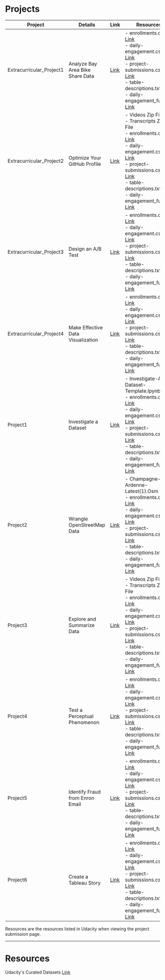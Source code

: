 # Projects

Project | Details | Link | Resources
------------ | ------------- | ------------- | -------------
Extracurricular_Project1 | Analyze Bay Area Bike Share Data | [Link](Extracurricular_Project1/) | - enrollments.csv [Link](Resources/enrollments.csv)<br>- daily-engagement.csv [Link](Resources/daily-engagement.csv)<br>- project-submissions.csv [Link](Resources/project-submissions.csv)<br>- table-descriptions.txt [Link](Resources/table-descriptions.txt)<br>- daily-engagement_full.csv [Link](Resources/daily-engagement_full.md)<br>
Extracurricular_Project2 | Optimize Your GitHub Profile | [Link](Extracurricular_Project2/) | - Videos Zip File<br>- Transcripts Zip File<br>- enrollments.csv [Link](Resources/enrollments.csv)<br>- daily-engagement.csv [Link](Resources/daily-engagement.csv)<br>- project-submissions.csv [Link](Resources/project-submissions.csv)<br>- table-descriptions.txt [Link](Resources/table-descriptions.txt)<br>- daily-engagement_full.csv [Link](Resources/daily-engagement_full.md)<br>
Extracurricular_Project3 | Design an A/B Test | [Link](Extracurricular_Project3/) | - enrollments.csv [Link](Resources/enrollments.csv)<br>- daily-engagement.csv [Link](Resources/daily-engagement.csv)<br>- project-submissions.csv [Link](Resources/project-submissions.csv)<br>- table-descriptions.txt [Link](Resources/table-descriptions.txt)<br>- daily-engagement_full.csv [Link](Resources/daily-engagement_full.md)<br>
Extracurricular_Project4 | Make Effective Data Visualization | [Link](Extracurricular_Project4/) | - enrollments.csv [Link](Resources/enrollments.csv)<br>- daily-engagement.csv [Link](Resources/daily-engagement.csv)<br>- project-submissions.csv [Link](Resources/project-submissions.csv)<br>- table-descriptions.txt [Link](Resources/table-descriptions.txt)<br>- daily-engagement_full.csv [Link](Resources/daily-engagement_full.md)<br>
Project1 | Investigate a Dataset | [Link](Project1/) | - Investigate-A-Dataset-Template.lpynb<br>- enrollments.csv [Link](Resources/enrollments.csv)<br>- daily-engagement.csv [Link](Resources/daily-engagement.csv)<br>- project-submissions.csv [Link](Resources/project-submissions.csv)<br>- table-descriptions.txt [Link](Resources/table-descriptions.txt)<br>- daily-engagement_full.csv [Link](Resources/daily-engagement_full.md)<br>
Project2 | Wrangle OpenStreetMap Data | [Link](Project2/) | - Champagne-Ardenne-Latest(1).Osm<br>- enrollments.csv [Link](Resources/enrollments.csv)<br>- daily-engagement.csv [Link](Resources/daily-engagement.csv)<br>- project-submissions.csv [Link](Resources/project-submissions.csv)<br>- table-descriptions.txt [Link](Resources/table-descriptions.txt)<br>- daily-engagement_full.csv [Link](Resources/daily-engagement_full.md)<br>
Project3 | Explore and Summarize Data | [Link](Project3/) | - Videos Zip File<br>- Transcripts Zip File<br>- enrollments.csv [Link](Resources/enrollments.csv)<br>- daily-engagement.csv [Link](Resources/daily-engagement.csv)<br>- project-submissions.csv [Link](Resources/project-submissions.csv)<br>- table-descriptions.txt [Link](Resources/table-descriptions.txt)<br>- daily-engagement_full.csv [Link](Resources/daily-engagement_full.md)<br>
Project4 | Test a Perceptual Phenomenon | [Link](Project4/) | - enrollments.csv [Link](Resources/enrollments.csv)<br>- daily-engagement.csv [Link](Resources/daily-engagement.csv)<br>- project-submissions.csv [Link](Resources/project-submissions.csv)<br>- table-descriptions.txt [Link](Resources/table-descriptions.txt)<br>- daily-engagement_full.csv [Link](Resources/daily-engagement_full.md)<br>
Project5 | Identify Fraud from Enron Email | [Link](Project5/) | - enrollments.csv [Link](Resources/enrollments.csv)<br>- daily-engagement.csv [Link](Resources/daily-engagement.csv)<br>- project-submissions.csv [Link](Resources/project-submissions.csv)<br>- table-descriptions.txt [Link](Resources/table-descriptions.txt)<br>- daily-engagement_full.csv [Link](Resources/daily-engagement_full.md)<br>
Project6 | Create a Tableau Story | [Link](Project6/) | - enrollments.csv [Link](Resources/enrollments.csv)<br>- daily-engagement.csv [Link](Resources/daily-engagement.csv)<br>- project-submissions.csv [Link](Resources/project-submissions.csv)<br>- table-descriptions.txt [Link](Resources/table-descriptions.txt)<br>- daily-engagement_full.csv [Link](Resources/daily-engagement_full.md)<br>

Resources are the resources listed in Udacity when viewing the project submission page.

----------------------------------------------------------------------------------------

# Resources
Udacity's Curated Datasets [Link](Resources/)
